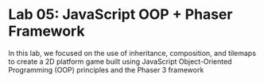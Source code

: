 # Lab 05: JavaScript OOP + Phaser Framework

In this lab, we focused on the use of inheritance, composition, and tilemaps to create a 2D platform game built using JavaScript Object-Oriented Programming (OOP) principles and the Phaser 3 framework